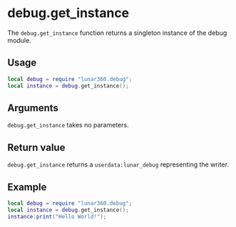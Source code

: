 # debug.get_instance

The `debug.get_instance` function returns a singleton instance of the debug module.

## Usage

```lua
local debug = require "lunar360.debug";
local instance = debug.get_instance();
```

## Arguments 

`debug.get_instance` takes no parameters.

## Return value

`debug.get_instance` returns a `userdata:lunar_debug` representing the writer.

## Example

```lua
local debug = require "lunar360.debug";
local instance = debug.get_instance();
instance:print("Hello World!");
```